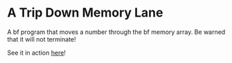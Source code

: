 # A Trip Down Memory Lane

A bf program that moves a number through the bf memory array. Be warned that it
will not terminate!

See it in action [here](https://fatiherikli.github.io/brainfuck-visualizer/#PT0gSW5wdXQgPT0KLAo9PSBDb252ZXJ0IEFTQ0lJID09Cj4gKysrKyBbIDwgLS0tLSAtLS0tIC0tLS0gPiAtIF0KPT0gQW5kIG9mZiB3ZSBnbyYjMzM7ID09CjwgWyBbPiArIDwgLV0gPiBd)!